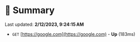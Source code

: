 # 📖 Summary
Last updated: **2/12/2023, 9:24:15 AM**

- `GET` [https://google.com](https://google.com) - **Up** (183ms)
